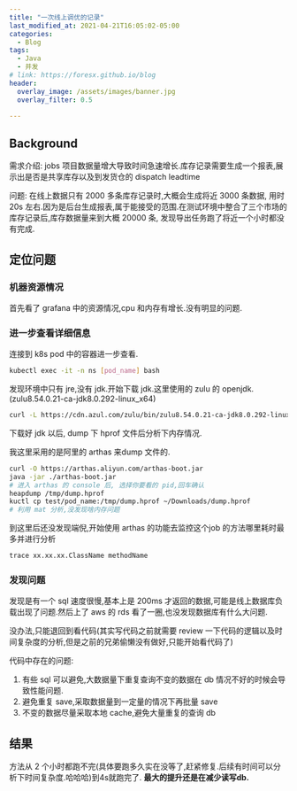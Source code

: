 ```yaml
---
title: "一次线上调优的记录"
last_modified_at: 2021-04-21T16:05:02-05:00
categories:
  - Blog
tags:
  - Java
  - 并发
# link: https://foresx.github.io/blog
header:
  overlay_image: /assets/images/banner.jpg
  overlay_filter: 0.5

---
```


## Background

需求介绍: jobs 项目数据量增大导致时间急速增长.库存记录需要生成一个报表,展示出是否是共享库存以及到发货仓的 dispatch leadtime

问题: 在线上数据只有 2000 多条库存记录时,大概会生成将近 3000 条数据, 用时 20s 左右.因为是后台生成报表,属于能接受的范围.在测试环境中整合了三个市场的库存记录后,库存数据量来到大概 20000 条, 发现导出任务跑了将近一个小时都没有完成.

## 定位问题

### 机器资源情况

首先看了 grafana 中的资源情况,cpu 和内存有增长.没有明显的问题.

### 进一步查看详细信息

连接到 k8s pod 中的容器进一步查看.

```bash
kubectl exec -it -n ns [pod_name] bash
```

发现环境中只有 jre,没有 jdk.开始下载 jdk.这里使用的 zulu 的 openjdk. (zulu8.54.0.21-ca-jdk8.0.292-linux_x64)

```bash
curl -L https://cdn.azul.com/zulu/bin/zulu8.54.0.21-ca-jdk8.0.292-linux_x64.tar.gz > jdk8.tar.gz
```

下载好 jdk 以后, dump 下 hprof 文件后分析下内存情况.

我这里采用的是阿里的 arthas 来dump 文件的.

```bash
curl -O https://arthas.aliyun.com/arthas-boot.jar
java -jar ./arthas-boot.jar
# 进入 arthas 的 console 后, 选择你要看的 pid,回车确认
heapdump /tmp/dump.hprof
kuctl cp test/pod_name:/tmp/dump.hprof ~/Downloads/dump.hprof
# 利用 mat 分析,没发现啥内存问题
```

到这里后还没发现端倪,开始使用 arthas 的功能去监控这个job 的方法哪里耗时最多并进行分析

```bash
trace xx.xx.xx.ClassName methodName
```

### 发现问题

发现是有一个 sql 速度很慢,基本上是 200ms 才返回的数据,可能是线上数据库负载出现了问题.然后上了 aws 的 rds 看了一圈,也没发现数据库有什么大问题.

没办法,只能退回到看代码(其实写代码之前就需要 review 一下代码的逻辑以及时间复杂度的分析,但是之前的兄弟偷懒没有做好,只能开始看代码了)

代码中存在的问题:

1. 有些 sql 可以避免,大数据量下重复查询不变的数据在 db 情况不好的时候会导致性能问题.
2. 避免重复 save,采取数据量到一定量的情况下再批量 save
3. 不变的数据尽量采取本地 cache,避免大量重复的查询 db

## 结果

方法从 2 个小时都跑不完(具体要跑多久实在没等了,赶紧修复.后续有时间可以分析下时间复杂度.哈哈哈)到4s就跑完了.
**最大的提升还是在减少读写db.**